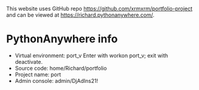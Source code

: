 This website uses GitHub repo https://github.com/xrmxrm/portfolio-project and can be viewed at https://richard.pythonanywhere.com/.

# PythonAnywhere info
* Virtual environment: port_v
  Enter with workon port_v; exit with deactivate.
* Source code: home/Richard/portfolio
* Project name: port
* Admin console: admin/DjAdIns21!
